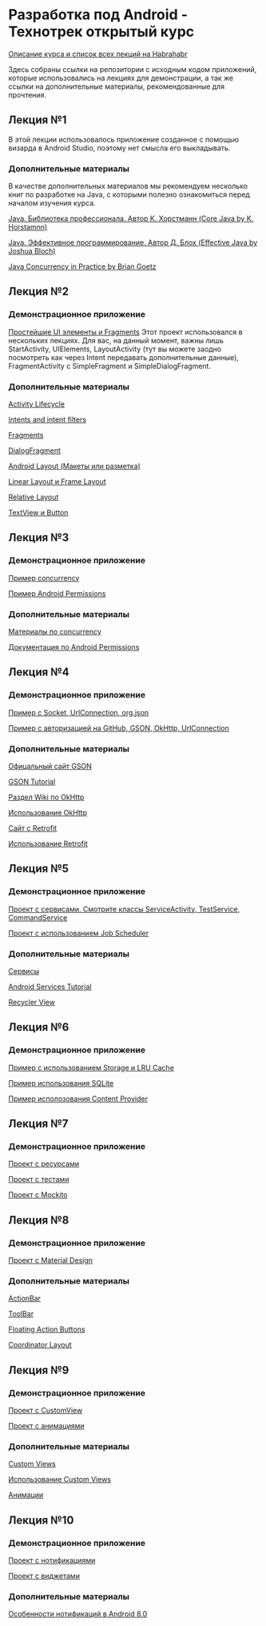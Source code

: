 # Разработка под Android - Технотрек открытый курс

[Описание курса и список всех лекций на Habrahabr](https://habrahabr.ru/company/mailru/blog/345252/)

Здесь собраны ссылки на репозитории с исходным кодом приложений, которые использовались на лекциях для демонстрации, а так же ссылки на дополнительные материалы, рекомендованные для прочтения.

## Лекция №1

В этой лекции использовалось приложение созданное с помощью визарда в Android Studio, поэтому нет смысла его выкладывать.
### Дополнительные материалы
В качестве дополнительных материалов мы рекомендуем несколько книг по разработке на Java, с которыми полезно ознакомиться перед началом изучения курса.

[Java. Библиотека профессионала. Автор К. Хорстманн (Core Java by K. Horstamnn)](https://www.amazon.com/Core-Java-I-Fundamentals-10th/dp/0134177304)

[Java. Эффективное программирование. Автор Д. Блох (Effective Java by Joshua Bloch)](https://www.amazon.com/Effective-Java-3rd-Joshua-Bloch/dp/0134685997)

[Java Concurrency in Practice by Brian Goetz](https://www.amazon.com/Java-Concurrency-Practice-Brian-Goetz/dp/0321349601)

## Лекция №2
### Демонстрационное приложение
[Простейшие UI элементы и Fragments](https://bitbucket.org/ybereza/technoparklection2.git)
Этот проект использовался в нескольких лекциях. Для вас, на данный момент, важны лишь StartActivity, UIElements, LayoutActivity (тут вы можете заодно посмотреть как через Intent передавать дополнительные данные), FragmentActivity с SimpleFragment и SimpleDialogFragment.
### Дополнительные материалы
<a target="_blank" href="https://developer.android.com/guide/components/activities/activity-lifecycle.html">Activity Lifecycle</a>

<a target="_blank" href="https://developer.android.com/guide/components/intents-filters.html">Intents and intent filters</a>

<a target="_blank" href="https://developer.android.com/guide/components/fragments.html?hl=ru">Fragments</a>

<a target="_blank" href="https://android-developers.googleblog.com/2012/05/using-dialogfragments.html">DialogFragment</a>

<a target="_blank" href="https://developer.android.com/guide/topics/ui/declaring-layout.html">Android Layout (Макеты или разметка)</a>

<a target="_blank" href="https://android-school.ru/%D1%83%D1%80%D0%BE%D0%BA-3-%D0%B2%D0%B5%D1%80%D1%81%D1%82%D0%BA%D0%B0-%D1%8D%D0%BA%D1%80%D0%B0%D0%BD%D0%BE%D0%B2-%D0%B2%D0%B8%D0%B4%D1%8B-layout/">Linear Layout и Frame Layout</a>

<a target="_blank" href="https://android-school.ru/%D1%83%D1%80%D0%BE%D0%BA-4-relativelayout/">Relative Layout</a>

<a target="_blank" href="https://android-school.ru/%D1%83%D1%80%D0%BE%D0%BA-5-textview-button-%D0%B2%D0%B7%D0%B0%D0%B8%D0%BC%D0%BE%D0%B4%D0%B5%D0%B9%D1%81%D1%82%D0%B2%D0%B8%D0%B5-%D1%81-%D1%8D%D0%BB%D0%B5%D0%BC%D0%B5%D0%BD%D1%82%D0%B0%D0%BC%D0%B8/">TextView и Button</a>

## Лекция №3
### Демонстрационное приложение
[Пример concurrency](https://github.com/kirillF/Track4Demo)

[Пример Android Permissions](https://github.com/kirillF/permission-demo)
### Дополнительные материалы
[Материалы по concurrency](https://docs.oracle.com/javase/tutorial/essential/concurrency/)

[Документация по Android Permissions](https://developer.android.com/guide/topics/permissions/index.html)

## Лекция №4
### Демонстрационное приложение
[Пример с Socket, UrlConnection, org.json](https://github.com/ybereza/httpsample)

[Пример с авторизацией на GitHub, GSON, OkHttp, UrlConnection](https://github.com/kirillF/oauth-demo)
### Дополнительные материалы
<a target="_blank" href="https://github.com/google/gson">Офицальный сайт GSON</a>

<a target="_blank" href="http://guides.codepath.com/android/leveraging-the-gson-library">GSON Tutorial</a>

<a target="_blank" href="https://github.com/square/okhttp/wiki">Раздел Wiki по OkHttp</a>

<a target="_blank" href="https://guides.codepath.com/android/Using-OkHttp">Использование OkHttp</a>

<a target="_blank" href="http://square.github.io/retrofit/">Сайт c Retrofit</a>

<a target="_blank" href="https://guides.codepath.com/android/Consuming-APIs-with-Retrofit">Использование Retrofit</a>

## Лекция №5
### Демонстрационное приложение
[Проект с сервисами. Смотрите классы ServiceActivity, TestService, CommandService](https://bitbucket.org/ybereza/technoparklection2)

[Проект с использованием Job Scheduler](https://github.com/kirillF/JobSchedulerDemo)
### Дополнительные материалы
<a target="_blank" href="https://developer.android.com/guide/components/services.html">Сервисы</a>

<a target="_blank" href="http://www.vogella.com/tutorials/AndroidServices/article.html">Android Services Tutorial</a>

<a target="_blank" href="https://guides.codepath.com/android/Using-the-RecyclerView">Recycler View</a>

## Лекция №6
### Демонстрационное приложение
[Пример с использованием Storage и LRU Cache](https://github.com/ybereza/Lection8)

[Пример использования SQLite](https://github.com/ybereza/dbexample)

[Пример исполозования Content Provider](https://github.com/ybereza/Lection9)

## Лекция №7
### Демонстрационное приложение
[Проект с ресурсами](https://github.com/ybereza/Lection6)

[Проект с тестами](https://github.com/ybereza/lecture10)

[Проект с Mockito](https://github.com/kirillF/technotrack-mockito)

## Лекция №8
### Демонстрационное приложение
[Проект с Material Design](https://github.com/ybereza/MaterialDemo)
### Дополнительные материалы
<a target="_blank" href="https://guides.codepath.com/android/Defining-The-ActionBar">ActionBar</a>

<a target="_blank" href="https://guides.codepath.com/android/Using-the-App-Toolbar">ToolBar</a>

<a target="_blank" href="https://guides.codepath.com/android/Floating-Action-Buttons">Floating Action Buttons</a>

<a target="_blank" href="https://guides.codepath.com/android/Handling-Scrolls-with-CoordinatorLayout">Coordinator Layout</a>

## Лекция №9
### Демонстрационное приложение
[Проект с CustomView](https://github.com/ybereza/CustomViewSample)

[Проект с анимациями](https://github.com/ybereza/Lection13)
### Дополнительные материалы
<a target="_blank" href="https://guides.codepath.com/android/Basic-Painting-with-Views">Custom Views</a>

<a target="_blank" href="https://guides.codepath.com/android/Defining-Custom-Views">Использование Custom Views</a>

<a target="_blank" href="https://guides.codepath.com/android/Animations">Анимации</a>

## Лекция №10
### Демонстрационное приложение
[Проект с нотификациями](https://github.com/ybereza/Notifications)

[Проект с виджетами](https://github.com/ybereza/Widgets)
### Дополнительные материалы
<a target="_blank" href="https://medium.com/exploring-android/exploring-android-o-notification-channels-94cd274f604c">Особенности нотификаций в Android 8.0</a>